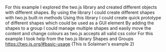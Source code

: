 For this  example I explored the two.js library and created different objects with different shapes. 
By using the library I could create different shapes with two.js  built-in methods
Using this library I could create quick prototype of different shapes which could be used as a GUI element
By adding the shapes to a group I could manage multiple shapes and easily move the content and change colours as two.js accepts all valid css color
For this example I took help from the two.js library Shapes and Groups https://two.js.org/#basic-usage
(This is Solaiman's example 2)